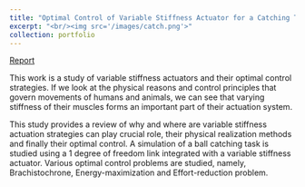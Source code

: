 ```yaml
---
title: "Optimal Control of Variable Stiffness Actuator for a Catching Task"
excerpt: "<br/><img src='/images/catch.png'>"
collection: portfolio
---
```


[Report](/files/OptimalControl.pdf)

This work is a study of variable stiffness actuators and their optimal control
strategies. If we look at the physical reasons and control principles that govern
movements of humans and animals, we can see that varying stiffness of their muscles forms an important
part of their actuation system.

This study provides a review of why and where are variable stiffness actuation
strategies can play crucial role, their physical realization methods and finally their optimal
control. A simulation of a ball catching task is studied using a 1 degree of freedom
link integrated with a variable stiffness actuator. Various optimal control problems
are studied, namely, Brachistochrone, Energy-maximization and Effort-reduction
problem. 